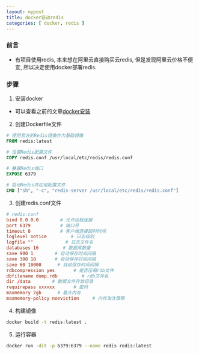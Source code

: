```yaml
---
layout: mypost
title: docker启动redis
categories: [ docker, redis ]
---
```


### 前言

- 有项目使用redis, 本来想在阿里云直接购买云redis, 但是发现阿里云价格不便宜, 所以决定使用docker部署redis.

### 步骤

1. 安装docker

- 可以查看之前的文章[docker安装](https://han-gr.github.io/posts/2024/08/31/docker%E5%AE%89%E8%A3%85%E9%97%AE%E9%A2%98.html)

2. 创建Dockerfile文件

```dockerfile
# 使用官方的Redis镜像作为基础镜像
FROM redis:latest

# 设置Redis配置文件
COPY redis.conf /usr/local/etc/redis/redis.conf

# 暴露Redis端口
EXPOSE 6379

# 启动Redis并应用配置文件
CMD ["sh", "-c", "redis-server /usr/local/etc/redis/redis.conf"]
```

3. 创建redis.conf文件

```conf
# redis.conf
bind 0.0.0.0        # 允许远程连接
port 6379           # 端口号
timeout 0           # 客户端连接超时时间
loglevel notice         # 日志级别
logfile ""            # 日志文件名
databases 16         # 数据库数量
save 900 1        # 自动保存时间间隔
save 300 10       # 自动保存时间间隔
save 60 10000      # 自动保存时间间隔
rdbcompression yes       # 是否压缩rdb文件
dbfilename dump.rdb         # rdb文件名
dir /data        # 数据文件存放目录
requirepass xxxxxx       # 密码
maxmemory 2gb      # 最大内存
maxmemory-policy noeviction     # 内存淘汰策略
```

4. 构建镜像

```bash
docker build -t redis:latest .
```

5. 运行容器

```bash
docker run -dit -p 6379:6379 --name redis redis:latest
```


